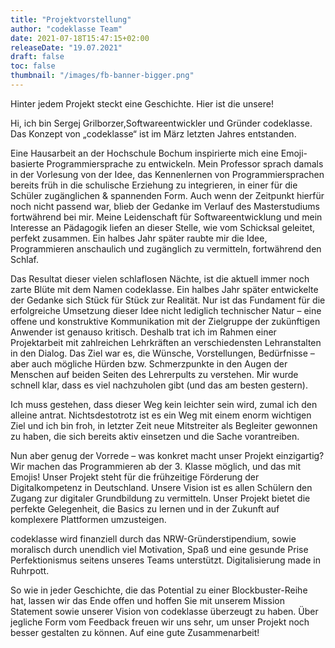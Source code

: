 ```yaml
---
title: "Projektvorstellung"
author: "codeklasse Team"
date: 2021-07-18T15:47:15+02:00
releaseDate: "19.07.2021"
draft: false
toc: false
thumbnail: "/images/fb-banner-bigger.png"
---
```


Hinter jedem Projekt steckt eine Geschichte.
Hier ist die unsere!
<!--more-->

Hi, ich bin Sergej Grilborzer,Softwareentwickler und Gründer codeklasse. 
Das Konzept von „codeklasse“ ist im März letzten Jahres entstanden.

Eine Hausarbeit an der Hochschule Bochum inspirierte mich eine Emoji-basierte Programmiersprache zu entwickeln. 
Mein Professor sprach damals in der Vorlesung von der Idee, das Kennenlernen von Programmiersprachen bereits früh in die schulische Erziehung zu integrieren, in einer für die Schüler zugänglichen & spannenden Form.
Auch wenn der Zeitpunkt hierfür noch nicht passend war, blieb der Gedanke im Verlauf des Masterstudiums fortwährend bei mir.
Meine Leidenschaft für Softwareentwicklung und mein Interesse an Pädagogik liefen an dieser Stelle, wie vom Schicksal geleitet, perfekt zusammen.
Ein halbes Jahr später raubte mir die Idee, Programmieren anschaulich und zugänglich zu vermitteln, fortwährend den Schlaf. 

Das Resultat dieser vielen schlaflosen Nächte, ist die aktuell immer noch zarte Blüte mit dem Namen codeklasse. 
Ein halbes Jahr später entwickelte der Gedanke sich Stück für Stück zur Realität. 
Nur ist das Fundament für die erfolgreiche Umsetzung dieser Idee nicht lediglich technischer Natur – eine offene und konstruktive Kommunikation mit der Zielgruppe der zukünftigen Anwender ist genauso kritisch. 
Deshalb trat ich im Rahmen einer Projektarbeit mit zahlreichen Lehrkräften an verschiedensten Lehranstalten in den Dialog.
Das Ziel war es, die Wünsche, Vorstellungen, Bedürfnisse – aber auch mögliche Hürden bzw. Schmerzpunkte in den Augen der Menschen auf beiden Seiten des Lehrerpults zu verstehen. 
Mir wurde schnell klar, dass es viel nachzuholen gibt (und das am besten gestern). 

Ich muss gestehen, dass dieser Weg kein leichter sein wird, zumal ich den alleine antrat. 
Nichtsdestotrotz ist es ein Weg mit einem enorm wichtigen Ziel und ich bin froh, in letzter Zeit neue Mitstreiter als Begleiter gewonnen zu haben, die sich bereits aktiv einsetzen und die Sache vorantreiben. 

Nun aber genug der Vorrede – was konkret macht unser Projekt einzigartig?
Wir machen das Programmieren ab der 3. Klasse möglich, und das mit Emojis!
Unser Projekt steht für die frühzeitige Förderung der Digitalkompetenz in Deutschland. 
Unsere Vision ist es allen Schülern den Zugang zur digitaler Grundbildung zu vermitteln.
Unser Projekt bietet die perfekte Gelegenheit, die Basics zu lernen und in der Zukunft auf komplexere Plattformen umzusteigen. 

codeklasse wird finanziell durch das NRW-Gründerstipendium, sowie moralisch durch unendlich viel Motivation, Spaß und eine gesunde Prise Perfektionismus seitens unseres Teams unterstützt. 
Digitalisierung made in Ruhrpott.

So wie in jeder Geschichte, die das Potential zu einer Blockbuster-Reihe hat, lassen wir das Ende offen und hoffen Sie mit unserem Mission Statement sowie unserer Vision von codeklasse überzeugt zu haben. 
Über jegliche Form vom Feedback freuen wir uns sehr, um unser Projekt noch besser gestalten zu können. 
Auf eine gute Zusammenarbeit!
